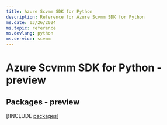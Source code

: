 ```yaml
---
title: Azure Scvmm SDK for Python
description: Reference for Azure Scvmm SDK for Python
ms.date: 03/26/2024
ms.topic: reference
ms.devlang: python
ms.service: scvmm
---
```

# Azure Scvmm SDK for Python - preview
## Packages - preview
[!INCLUDE [packages](scvmm-index.md)]